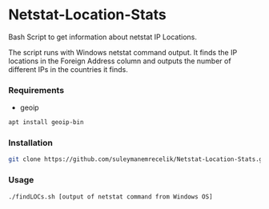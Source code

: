 # Netstat-Location-Stats
Bash Script to get information about netstat IP Locations.

The script runs with Windows netstat command output. It finds the IP locations in the Foreign Address column and outputs the number of different IPs in the countries it finds.

### Requirements
- geoip
```bash
apt install geoip-bin
```

### Installation
```bash
git clone https://github.com/suleymanemrecelik/Netstat-Location-Stats.git
```

### Usage
```bash
./findLOCs.sh [output of netstat command from Windows OS]
```

